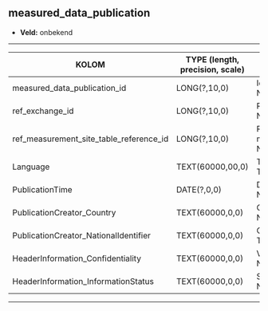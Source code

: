 ## measured_data_publication

* __Veld:__ onbekend

***

| __KOLOM__                               | __TYPE (length, precision, scale)__          	 | __DEFINITIE__(beschrijving; nullable; default)                                          |
|-----------------------------------------|------------------------------------------------|-----------------------------------------------------------------------------------------|
| measured_data_publication_id            | LONG(?,10,0)                                   | Identifier. Wordt zelf gegenereerd.; Nullable: False; Default: None                     |
| ref_exchange_id                         | LONG(?,10,0)                                   | Referentie aan id van exchange.; Nullable: False; Default: None                         |
| ref_measurement_site_table_reference_id | LONG(?,10,0)                                   | Referentie aan id van measurement_site_table_reference.; Nullable: False; Default: None |
| Language                                | TEXT(60000,00,0)                               | Taal van de publicatie; Nullable: True; Default: nl                                     |
| PublicationTime                         | DATE(?,0,0)                                    | Datum en tijd van de publicatie; Nullable: True; Default: None                          |
| PublicationCreator_Country              | TEXT(60000,0,0)                                | Code van het land van de publicist; Nullable: True; Default: None                       |
| PublicationCreator_NationalIdentifier   | TEXT(60000,0,0)                                | Code van de publicist; Nullable: True; Default: None                                    |
| HeaderInformation_Confidentiality       | TEXT(60000,0,0)                                | Vertrouwelijkheid van de publicatie; Nullable: True; Default: None                      |
| HeaderInformation_InformationStatus     | TEXT(60000,0,0)                                | Soort gegevens in de publicatie; Nullable: True; Default: None                          |

***
